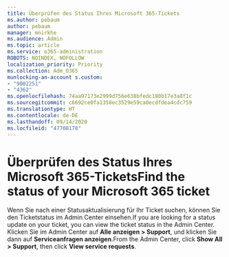 ```yaml
---
title: Überprüfen des Status Ihres Microsoft 365-Tickets
ms.author: pebaum
author: pebaum
manager: mnirkhe
ms.audience: Admin
ms.topic: article
ms.service: o365-administration
ROBOTS: NOINDEX, NOFOLLOW
localization_priority: Priority
ms.collection: Adm_O365
munlocking-an-account s.custom:
- "9002251"
- "4362"
ms.openlocfilehash: 74aa97173e2999d756e638bfedc180b17e3a8f1c
ms.sourcegitcommit: c6692ce0fa1358ec3529e59ca0ecdfdea4cdc759
ms.translationtype: HT
ms.contentlocale: de-DE
ms.lasthandoff: 09/14/2020
ms.locfileid: "47708178"
---
```

# <a name="find-the-status-of-your-microsoft-365-ticket"></a><span data-ttu-id="432fd-102">Überprüfen des Status Ihres Microsoft 365-Tickets</span><span class="sxs-lookup"><span data-stu-id="432fd-102">Find the status of your Microsoft 365 ticket</span></span>

<span data-ttu-id="432fd-103">Wenn Sie nach einer Statusaktualisierung für Ihr Ticket suchen, können Sie den Ticketstatus im Admin Center einsehen.</span><span class="sxs-lookup"><span data-stu-id="432fd-103">If you are looking for a status update on your ticket, you can view the ticket status in the Admin Center.</span></span> <span data-ttu-id="432fd-104">Klicken Sie im Admin Center auf **Alle anzeigen > Support**, und klicken Sie dann auf **Serviceanfragen anzeigen**.</span><span class="sxs-lookup"><span data-stu-id="432fd-104">From the Admin Center, click **Show All > Support**, then click **View service requests**.</span></span>
